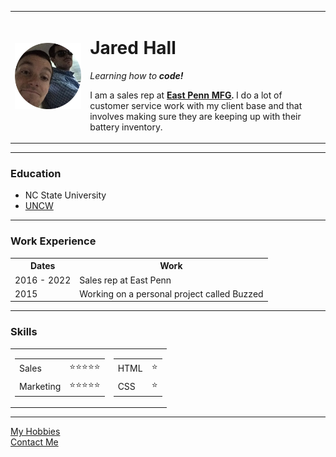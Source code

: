 <html lang="en" dir="ltr">

<head>
  <meta charset="utf-8">
  <title>Jared's Personal Site</title>
</head>

<body>
  <table cellspacing=20>
    <tr>
      <td><img src="jared.png"></td>
      <td>
        <h1>Jared Hall</h1>
        <p><em>Learning how to <strong>code!</strong></em></p>
        <p>I am a sales rep at <strong><a href="https://www.eastpennmanufacturing.com/">East Penn MFG</a>.</strong> I do a lot of customer service work with my client base and that involves making sure they are keeping up with their battery
          inventory. </p>
      </td>
    </tr>
  </table>


  <hr>
  <h3>Education</h3>
  <ul>
    <li>NC State University</li>
    <li><a href="https://uncw.edu/">UNCW</a></li>
  </ul>
  <hr>
  <h3>Work Experience</h3>

  <table cellspacing="10">
    <th>Dates</th>
    <th>Work</th>
    <tr>
      <td>2016 - 2022</td>
      <td>Sales rep at East Penn</td>
    </tr>
    <tr>
      <td>2015</td>
      <td>Working on a personal project called Buzzed</td>
    </tr>
  </table>
<hr>
  <h3>Skills</h3>
  <table cellspacing="20">
    <tr>
      <td>
        <table>
          <tr>
            <td>
              Sales
            </td>
            <td>
              ⭐⭐⭐⭐⭐
            </td>
          </tr>
          <tr>
            <td>
              Marketing
            </td>
            <td>
              ⭐⭐⭐⭐⭐
            </td>
          </tr>
    </tr>
  </table>
  </td>
  <td>
    <table>
      <tr>
        <td>
          HTML
        </td>
        <td>
          ⭐
        </td>
      </tr>
      <tr>
        <td>
          CSS
        </td>
        <td>
          ⭐
        </td>
      </tr>
    </table>
  </td>
  </tr>


  </table>





  <hr>
  <a href="hobbies.html">My Hobbies</a>
  <br>
  <a href="contactme.html">Contact Me</a>
</body>

</html>
